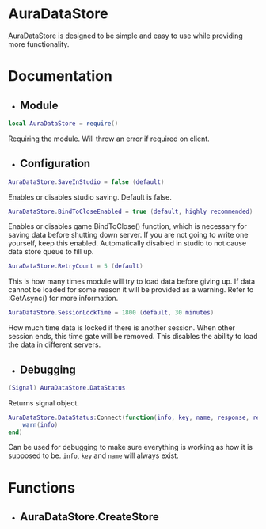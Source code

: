 # AuraDataStore

AuraDataStore is designed to be simple and easy to use while providing more functionality.

# Documentation

- ## Module
```lua
local AuraDataStore = require()
```
Requiring the module. Will throw an error if required on client.

- ## Configuration

```lua
AuraDataStore.SaveInStudio = false (default)
```

Enables or disables studio saving. Default is false.

```lua
AuraDataStore.BindToCloseEnabled = true (default, highly recommended)
```

Enables or disables game:BindToClose() function, which is necessary for saving data before shutting down server. If you are not going to write one yourself, keep this enabled. Automatically disabled in studio to not cause data store queue to fill up.

```lua
AuraDataStore.RetryCount = 5 (default)
```

This is how many times module will try to load data before giving up. If data cannot be loaded for some reason it will be provided as a warning. Refer to :GetAsync() for more information.

```lua
AuraDataStore.SessionLockTime = 1800 (default, 30 minutes)
```

How much time data is locked if there is another session. When other session ends, this time gate will be removed. This disables the ability to load the data in different servers.

- ## Debugging
```lua
(Signal) AuraDataStore.DataStatus
```
Returns signal object.
```lua
AuraDataStore.DataStatus:Connect(function(info, key, name, response, retries, sessionLockCooldown)
    warn(info)
end)
```
Can be used for debugging to make sure everything is working as how it is supposed to be. ```info```, ```key``` and ```name``` will always exist.

# Functions

- ## AuraDataStore.CreateStore
